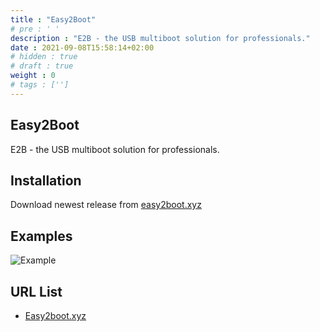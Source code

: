 ```yaml
---
title : "Easy2Boot"
# pre : ' '
description : "E2B - the USB multiboot solution for professionals."
date : 2021-09-08T15:58:14+02:00
# hidden : true
# draft : true
weight : 0
# tags : ['']
---
```


## Easy2Boot

E2B - the USB multiboot solution for professionals.

## Installation

Download newest release from [easy2boot.xyz](https://easy2boot.xyz/download/)

## Examples

![Example](images/example1.png)

## URL List

* [Easy2boot.xyz](https://easy2boot.xyz/)
